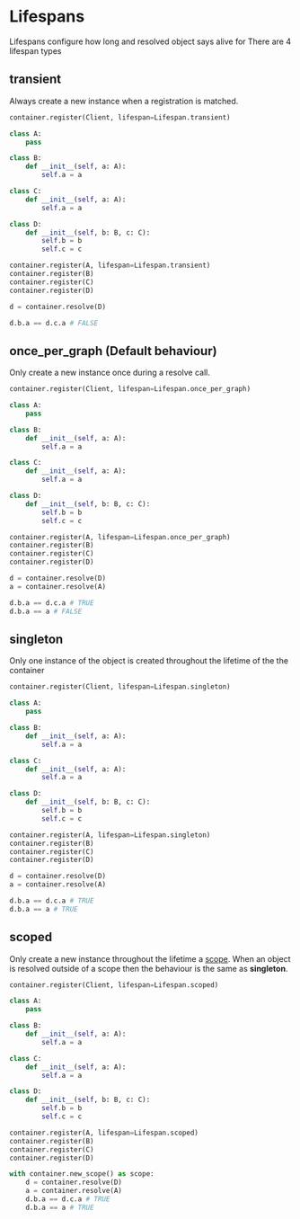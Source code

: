 # Lifespans

Lifespans configure how long and resolved object says alive for
There are 4 lifespan types

## transient

Always create a new instance when a registration is matched.

```python
container.register(Client, lifespan=Lifespan.transient)
```

```python
class A:
    pass

class B:
    def __init__(self, a: A):
        self.a = a

class C:
    def __init__(self, a: A):
        self.a = a

class D:
    def __init__(self, b: B, c: C):
        self.b = b
        self.c = c

container.register(A, lifespan=Lifespan.transient)
container.register(B)
container.register(C)
container.register(D)

d = container.resolve(D)

d.b.a == d.c.a # FALSE

```

## once_per_graph (Default behaviour)

Only create a new instance once during a resolve call.

```python
container.register(Client, lifespan=Lifespan.once_per_graph)
```

```python
class A:
    pass

class B:
    def __init__(self, a: A):
        self.a = a

class C:
    def __init__(self, a: A):
        self.a = a

class D:
    def __init__(self, b: B, c: C):
        self.b = b
        self.c = c

container.register(A, lifespan=Lifespan.once_per_graph)
container.register(B)
container.register(C)
container.register(D)

d = container.resolve(D)
a = container.resolve(A)

d.b.a == d.c.a # TRUE
d.b.a == a # FALSE
```

## singleton

Only one instance of the object is created throughout the lifetime of the the container

```python
container.register(Client, lifespan=Lifespan.singleton)
```

```python
class A:
    pass

class B:
    def __init__(self, a: A):
        self.a = a

class C:
    def __init__(self, a: A):
        self.a = a

class D:
    def __init__(self, b: B, c: C):
        self.b = b
        self.c = c

container.register(A, lifespan=Lifespan.singleton)
container.register(B)
container.register(C)
container.register(D)

d = container.resolve(D)
a = container.resolve(A)

d.b.a == d.c.a # TRUE
d.b.a == a # TRUE
```

## scoped

Only create a new instance throughout the lifetime a [scope](./scopes.md). When an object is resolved outside of a scope then the behaviour is the same as **singleton**.

```python
container.register(Client, lifespan=Lifespan.scoped)
```

```python
class A:
    pass

class B:
    def __init__(self, a: A):
        self.a = a

class C:
    def __init__(self, a: A):
        self.a = a

class D:
    def __init__(self, b: B, c: C):
        self.b = b
        self.c = c

container.register(A, lifespan=Lifespan.scoped)
container.register(B)
container.register(C)
container.register(D)

with container.new_scope() as scope:
    d = container.resolve(D)
    a = container.resolve(A)
    d.b.a == d.c.a # TRUE
    d.b.a == a # TRUE
```

